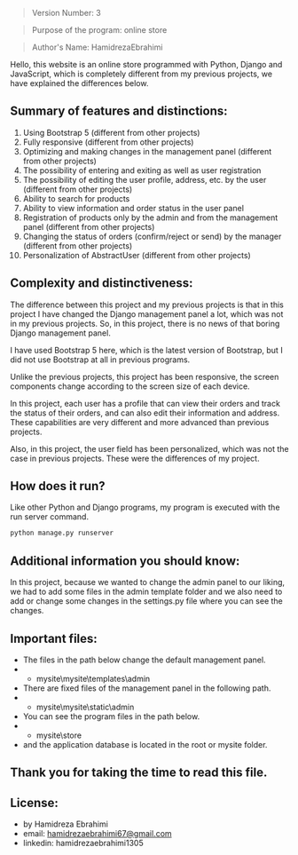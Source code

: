 > Version Number: 3

> Purpose of the program: online store

> Author's Name: HamidrezaEbrahimi


Hello, this website is an online store programmed with Python, Django and JavaScript, which is completely different from my previous projects, we have explained the differences below.

## Summary of features and distinctions:
1. Using Bootstrap 5 (different from other projects)
2. Fully responsive (different from other projects)
3. Optimizing and making changes in the management panel (different from other projects)
4. The possibility of entering and exiting as well as user registration
5. The possibility of editing the user profile, address, etc. by the user (different from other projects)
6. Ability to search for products
7. Ability to view information and order status in the user panel
8. Registration of products only by the admin and from the management panel (different from other projects)
9. Changing the status of orders (confirm/reject or send) by the manager (different from other projects)
10. Personalization of AbstractUser (different from other projects)
## Complexity and distinctiveness:
The difference between this project and my previous projects is that in this project I have changed the Django management panel a lot, which was not in my previous projects. So, in this project, there is no news of that boring Django management panel.

I have used Bootstrap 5 here, which is the latest version of Bootstrap, but I did not use Bootstrap at all in previous programs.

Unlike the previous projects, this project has been responsive, the screen components change according to the screen size of each device.

In this project, each user has a profile that can view their orders and track the status of their orders, and can also edit their information and address. These capabilities are very different and more advanced than previous projects.

Also, in this project, the user field has been personalized, which was not the case in previous projects. These were the differences of my project.
## How does it run?
Like other Python and Django programs, my program is executed with the run server command.
```sh
python manage.py runserver
```
## Additional information you should know:
In this project, because we wanted to change the admin panel to our liking, we had to add some files in the admin template folder and we also need to add or change some changes in the settings.py file where you can see the changes.
## Important files:
- The files in the path below change the default management panel.
- * mysite\mysite\templates\admin
- There are fixed files of the management panel in the following path.
- * mysite\mysite\static\admin
- You can see the program files in the path below.
- * mysite\store
- and the application database is located in the root or mysite folder.
## Thank you for taking the time to read this file.
## License:
* by Hamidreza Ebrahimi
* email: hamidrezaebrahimi67@gmail.com
* linkedin: hamidrezaebrahimi1305
